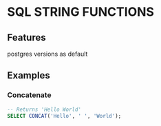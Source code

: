 # SQL STRING FUNCTIONS

## Features
postgres versions as default

## Examples

### Concatenate
```sql
-- Returns 'Hello World'
SELECT CONCAT('Hello', ' ', 'World');
```
